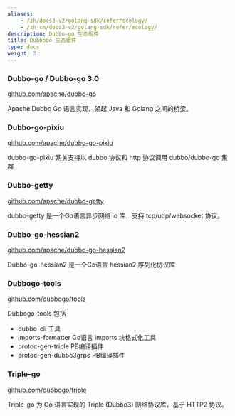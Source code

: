 ```yaml
---
aliases:
    - /zh/docs3-v2/golang-sdk/refer/ecology/
    - /zh-cn/docs3-v2/golang-sdk/refer/ecology/
description: Dubbo-go 生态组件
title: Dubbogo 生态组件
type: docs
weight: 3
---
```







### Dubbo-go / Dubbo-go 3.0 

[github.com/apache/dubbo-go](https://github.com/apache/dubbo-go) 

 Apache Dubbo Go 语言实现，架起 Java 和 Golang 之间的桥梁。

### Dubbo-go-pixiu

[github.com/apache/dubbo-go-pixiu](https://github.com/apache/dubbo-go-pixiu)

dubbo-go-pixiu 网关支持以 dubbo 协议和 http 协议调用 dubbo/dubbo-go 集群

### Dubbo-getty

[github.com/apache/dubbo-getty](https://github.com/apache/dubbo-getty)

dubbo-getty 是一个Go语言异步网络 io 库，支持 tcp/udp/websocket 协议。

### Dubbo-go-hessian2

[github.com/apache/dubbo-go-hessian2](https://github.com/apache/dubbo-go-hessian2)

Dubbo-go-hessian2 是一个Go语言 hessian2 序列化协议库

### Dubbogo-tools

[github.com/dubbogo/tools](https://github.com/dubbogo/tools)

Dubbogo-tools 包括

- dubbo-cli 工具
- imports-formatter Go语言 imports 块格式化工具
- protoc-gen-triple PB编译插件
- protoc-gen-dubbo3grpc PB编译插件

### Triple-go

[github.com/dubbogo/triple](https://github.com/dubbogo/triple)

Triple-go 为 Go 语言实现的 Triple (Dubbo3) 网络协议库，基于 HTTP2 协议。